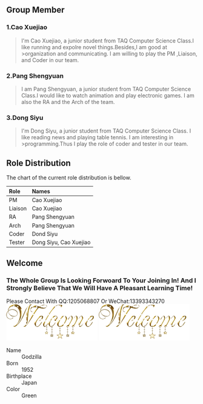 
## Group Member
### 1.Cao Xuejiao

>I'm Cao Xuejiao, a junior student from TAQ Computer Science Class.I like running and expolre novel things.Besides,I am good at >organization and communicating. I am willing to play the PM ,Liaison, and Coder in our team.

### 2.Pang Shengyuan
>I am Pang Shengyuan, a junior student from TAQ Computer Science Class.I would like to watch animation and play electronic 
>games. I am also the RA and the Arch of the team.

### 3.Dong Siyu
>I'm Dong Siyu, a junior student from TAQ Computer Science Class. I like reading news and playing table tennis. I am interesting in >programming.Thus I play the role of coder and tester in our team.

## Role Distribution
The chart of the current role distribution is bellow.

| Role         | Names                  |
|:-------------|:-----------------------|
| PM           | Cao Xuejiao            |
| Liaison      | Cao Xuejiao            |
| RA           | Pang Shengyuan         |
| Arch         | Pang Shengyuan         |
| Coder        | Dond Siyu              |
| Tester       | Dong Siyu, Cao Xuejiao |

## Welcome
### The Whole Group Is Looking Forwoard To Your Joining In! And I Strongly Believe That We Will Have A Pleasant Learning Time!
Please Contact With QQ:1205068807  Or  WeChat:13393343270
![](https://github.com/She-xj/She-xj.github.io/blob/master/welcome.gif)
![](https://github.com/She-xj/She-xj.github.io/blob/master/mmexport1584679483264.gif)

<dl>
<dt>Name</dt>
<dd>Godzilla</dd>
<dt>Born</dt>
<dd>1952</dd>
<dt>Birthplace</dt>
<dd>Japan</dd>
<dt>Color</dt>
<dd>Green</dd>
</dl>
